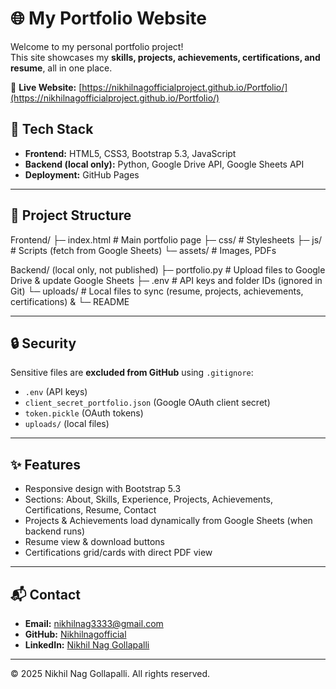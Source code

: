 # 🌐 My Portfolio Website

Welcome to my personal portfolio project!  
This site showcases my **skills, projects, achievements, certifications, and resume**, all in one place.  

🔗 **Live Website:** [https://nikhilnagofficialproject.github.io/Portfolio/](https://nikhilnagofficialproject.github.io/Portfolio/)


## 🚀 Tech Stack

- **Frontend:** HTML5, CSS3, Bootstrap 5.3, JavaScript
- **Backend (local only):** Python, Google Drive API, Google Sheets API
- **Deployment:** GitHub Pages

---

## 📂 Project Structure
Frontend/
├─ index.html # Main portfolio page
├─ css/ # Stylesheets
├─ js/ # Scripts (fetch from Google Sheets)
└─ assets/ # Images, PDFs

Backend/ (local only, not published)
├─ portfolio.py # Upload files to Google Drive & update Google Sheets
├─ .env # API keys and folder IDs (ignored in Git)
└─ uploads/ # Local files to sync (resume, projects, achievements, certifications)
&
└─ README

---

## 🔒 Security

Sensitive files are **excluded from GitHub** using `.gitignore`:
- `.env` (API keys)  
- `client_secret_portfolio.json` (Google OAuth client secret)  
- `token.pickle` (OAuth tokens)  
- `uploads/` (local files)  

---

## ✨ Features

- Responsive design with Bootstrap 5.3 
- Sections: About, Skills, Experience, Projects, Achievements, Certifications, Resume, Contact  
- Projects & Achievements load dynamically from Google Sheets (when backend runs)  
- Resume view & download buttons  
- Certifications grid/cards with direct PDF view  

---

## 📬 Contact

- **Email:** [nikhilnag3333@gmail.com](mailto:nikhilnag3333@gmail.com)  
- **GitHub:** [Nikhilnagofficial](https://github.com/Nikhilnagofficial)  
- **LinkedIn:** [Nikhil Nag Gollapalli](https://www.linkedin.com/in/nikhil-nag-gollapalli/)  

---

© 2025 Nikhil Nag Gollapalli. All rights reserved.

